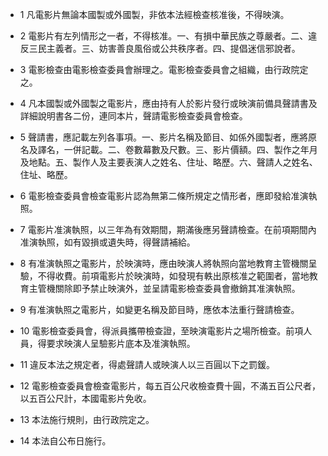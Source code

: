 * 1 凡電影片無論本國製或外國製，非依本法經檢查核准後，不得映演。

* 2 電影片有左列情形之一者，不得核准。一、有損中華民族之尊嚴者。二、違反三民主義者。三、妨害善良風俗或公共秩序者。四、提倡迷信邪說者。

* 3 電影檢查由電影檢查委員會辦理之。電影檢查委員會之組織，由行政院定之。

* 4 凡本國製或外國製之電影片，應由持有人於影片發行或映演前備具聲請書及詳細說明書各二份，連同本片，聲請電影檢查委員會檢查。

* 5 聲請書，應記載左列各事項。一、影片名稱及節目、如係外國製者，應將原名及譯名，一併記載。二、卷數幕數及尺數。三、影片價額。四、製作之年月及地點。五、製作人及主要表演人之姓名、住址、略歷。六、聲請人之姓名、住址、略歷。

* 6 電影檢查委員會檢查電影片認為無第二條所規定之情形者，應即發給准演執照。

* 7 電影片准演執照，以三年為有效期間，期滿後應另聲請檢查。在前項期間內准演執照，如有毀損或遺失時，得聲請補給。

* 8 有准演執照之電影片，於映演時，應由映演人將執照向當地教育主管機關呈驗，不得收費。前項電影片於映演時，如發現有軼出原核准之範圍者，當地教育主管機關除即予禁止映演外，並呈請電影檢查委員會撤銷其准演執照。

* 9 有准演執照之電影片，如變更名稱及節目時，應依本法重行聲請檢查。

* 10 電影檢查委員會，得派員攜帶檢查證，至映演電影片之場所檢查。前項人員，得要求映演人呈驗影片底本及准演執照。

* 11 違反本法之規定者，得處聲請人或映演人以三百圓以下之罰鍰。

* 12 電影檢查委員會檢查電影片，每五百公尺收檢查費十圓，不滿五百公尺者，以五百公尺計，本國電影片免收。

* 13 本法施行規則，由行政院定之。

* 14 本法自公布日施行。

